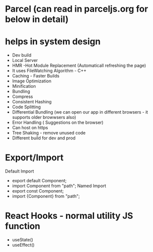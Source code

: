 # Parcel (can read in parceljs.org for below in detail)

# helps in system design

- Dev build
- Local Server
- HMR -Hot Module Replacement (Automaticall refreshing the page)
- It uses FileWatching Algorithm - C++
- Caching - Faster Builds
- Image Optimization
- Minification
- Bundling
- Compress
- Consistent Hashing
- Code Splitting
- Differential Bundling (we can open our app in different browsers - it supports older browwsers also)
- Error Handling ( Suggestions on the browser)
- Can host on https
- Tree Shaking - remove unused code
- Different build for dev and prod

# Export/Import

Default Import

- export default Component;
- import Component from "path";
  Named Import
- export const Component;
- import {Component} from "path";

# React Hooks - normal utility JS function

- useState()
- useEffect()
